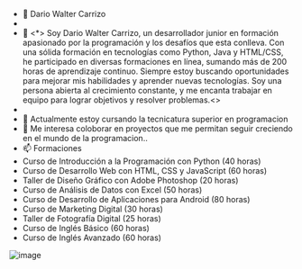 - 👋 Dario Walter Carrizo
- 
- 👀 <*> Soy Dario Walter Carrizo, un desarrollador junior en formación apasionado por la programación y los desafíos que esta conlleva. Con una sólida formación en   tecnologías como Python, Java y HTML/CSS, he participado en diversas formaciones en línea, sumando más de 200 horas de aprendizaje continuo. Siempre estoy buscando oportunidades para mejorar mis habilidades y aprender nuevas tecnologías. Soy una persona abierta al crecimiento constante, y me encanta trabajar en equipo para lograr objetivos y resolver problemas.<\>
- 
- 🌱 Actualmente estoy cursando la  tecnicatura superior  en programacion
- 💞️ Me interesa coloborar en proyectos que me permitan seguir creciendo en el mundo de la programacion..
- 📫 Formaciones
- Curso de Introducción a la Programación con Python (40 horas)
- Curso de Desarrollo Web con HTML, CSS y JavaScript (60 horas)
- Taller de Diseño Gráfico con Adobe Photoshop (20 horas)
- Curso de Análisis de Datos con Excel (50 horas)
- Curso de Desarrollo de Aplicaciones para Android (80 horas)
- Curso de Marketing Digital (30 horas)
- Taller de Fotografía Digital (25 horas)
- Curso de Inglés Básico (60 horas)
- Curso de Inglés Avanzado (60 horas)

<!---
dwc1970/dwc1970 is a ✨ special ✨ repository because its `README.md` (this file) appears on your GitHub profile.
You can click the Preview link to take a look at your changes.
--->
![image](https://user-images.githubusercontent.com/108595018/232139455-d77946b1-da91-4ca5-a0e8-54a96727b924.png)
